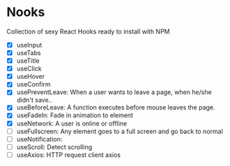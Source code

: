 # Nooks

Collection of sexy React Hooks ready to install with NPM

- [x] useInput
- [x] useTabs
- [x] useTitle
- [x] useClick
- [x] useHover
- [x] useConfirm
- [x] usePreventLeave: When a user wants to leave a page, when he/she didn't save..
- [x] useBeforeLeave: A function executes before mouse leaves the page.
- [x] useFadeIn: Fade in animation to element
- [x] useNetwork: A user is online or offline
- [ ] useFullscreen: Any element goes to a full screen and go back to normal
- [ ] useNotification: 
- [ ] useScroll: Detect scrolling
- [ ] useAxios: HTTP request client axios

